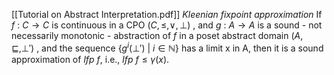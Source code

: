 [[Tutorial on Abstract Interpretation.pdf]]
*Kleenian fixpoint approximation*
If $f \ : \ C \rightarrow C$ is continuous in a CPO $(C, \le , \vee, \bot)$ , and $g \ : \ A \rightarrow A$ is a sound - not necessarily monotonic - abstraction of $f$ in a poset abstract domain $(A, \sqsubseteq , \bot ')$ , and the sequence $\{g^i (\bot ') \ | \ i \in \mathbb{N}\}$ has a limit x in A, then it is a sound approximation of $lfp \ f$, i.e., $lfp \ f \le \gamma(x)$.